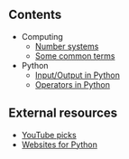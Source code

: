 ## Contents
-   Computing
    -   [Number systems](number-systems.md)
    -   [Some common terms](terms.md)
-   Python
    -   [Input/Output in Python](python/io-in-python.md)
    -   [Operators in Python](python/operators-in-python.md)

## External resources
-   [YouTube picks](youtube-picks.md)
-   [Websites for Python](website-picks.md)
